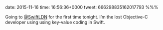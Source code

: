 date: 2015-11-16
time: 16:56:36+0000
tweet: 666298835162017793
%%%

Going to [@SwiftLDN](https://twitter.com/SwiftLDN) for the first time tonight. I’m the lost Objective-C developer using using key-value coding in Swift.
